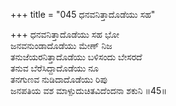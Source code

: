+++
title = "045 ಧನವನಿತ್ತಾದೊಡೆಯು ಸಹ"

+++
ಧನವನಿತ್ತಾದೊಡೆಯು ಸಹ ಭೋ  
ಜನವನುಂಡಾದೊಡೆಯು ಮೇಣ್ ನಿಜ  
ತನುಜೆಯರನಿತ್ತಾದೊಡೆಯು ಬಳಿಸಂದು ಬೇಸರದೆ   
ತನುವ ಬೆರೆಸಿದ್ದಾದೊಡೆಯು ನೂ  
ತನಗುಣವ ನುಡಿದಾದೊಡೆಯು ರಿಪು  
ಜನಪತಿಯ ವಶ ಮಾಳ್ಪುದುಚಿತವಿದೆಂದನಾ ಶಕುನಿ     ॥45॥